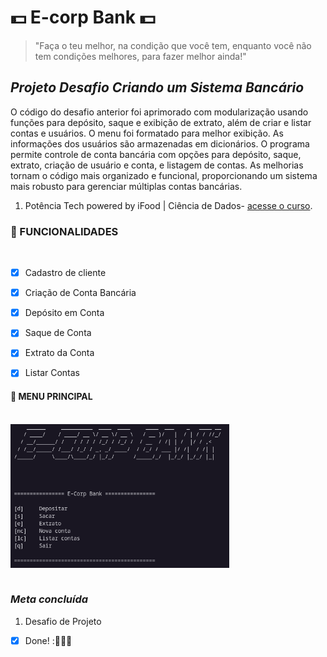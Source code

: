 # 💵 E-corp Bank 💵



>"Faça o teu melhor, na condição que você tem, enquanto você não tem condições melhores, para fazer melhor ainda!"
<!-- Mario Sergio Cortella  --> 

## _*Projeto Desafio Criando um Sistema Bancário*_
O código do desafio anterior foi aprimorado com modularização usando funções para depósito, saque e exibição de extrato, além de criar e listar contas e usuários. O menu foi formatado para melhor exibição. As informações dos usuários são armazenadas em dicionários. O programa permite controle de conta bancária com opções para depósito, saque, extrato, criação de usuário e conta, e listagem de contas. As melhorias tornam o código mais organizado e funcional, proporcionando um sistema mais robusto para gerenciar múltiplas contas bancárias.

1. Potência Tech powered by iFood | Ciência de Dados- [acesse o curso](https://web.dio.me/track/potencia-tech-powered-ifood-ciencias-de-dados-com-python).

### 🔧 FUNCIONALIDADES
<br>

- [x] Cadastro de cliente
- [x] Criação de Conta Bancária
- [x] Depósito em Conta
- [x] Saque de Conta
- [x] Extrato da Conta
- [x] Listar Contas


#### 📌 MENU PRINCIPAL
<br>
<img align="center" alt="Menu_principal"  width="350" src="img/image.png"/>
<br><br>


### _*Meta concluída*_ 
1. Desafio de Projeto 
- [X] Done! :🚀👩‍💻

[^1]: Este Projeto tem como objetivo treinar os códigos em Python e ser acrescentado ao Portfólio.
